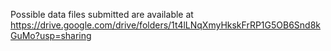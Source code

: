 Possible data files submitted are available at 
https://drive.google.com/drive/folders/1t4lLNqXmyHkskFrRP1G5OB6Snd8kGuMo?usp=sharing
